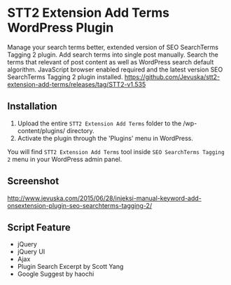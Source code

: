 # STT2 Extension Add Terms WordPress Plugin
Manage your search terms better, extended version of SEO SearchTerms Tagging 2 plugin. Add search terms into single post manually. Search the terms that relevant of post content as well as WordPress search default algorithm. JavaScript browser enabled required and the latest version SEO SearchTerms Tagging 2 plugin installed. https://github.com/Jevuska/stt2-extension-add-terms/releases/tag/STT2-v1.535

## Installation
1. Upload the entire `STT2 Extension Add Terms` folder to the /wp-content/plugins/ directory.
2. Activate the plugin through the 'Plugins' menu in WordPress.

You will find `STT2 Extension Add Terms` tool inside `SEO SearchTerms Tagging 2` menu in your WordPress admin panel.

## Screenshot
http://www.jevuska.com/2015/06/28/injeksi-manual-keyword-add-onsextension-plugin-seo-searchterms-tagging-2/

## Script Feature
* jQuery
* jQuery UI
* Ajax
* Plugin Search Excerpt by Scott Yang
* Google Suggest by haochi
